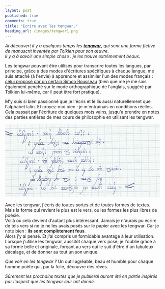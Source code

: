 ```yaml
---
layout: post
published: true
comments: true
title: "Écrire avec les tengwar."
headimg_url: /images/tengwar1.png
---
```

*Ai découvert il y a quelques temps les [__tengwar__](http://fr.wikipedia.org/wiki/Tengwar), qui sont une forme fictive de manuscrit inventée par Tolkien pour son œuvre.  
Il y a à savoir une simple chose : je les trouve extrêmement beaux.*

Les tengwar pouvant être utilisés pour transcrire toutes les langues, par principe, grâce à des modes d'écritures spécifiques à chaque langue, me suis attaché (à l'envie) à apprendre et assimiler l'un des modes français : [celui proposé par un certain Simon Rousseau](http://www.simonrousseau.free.fr/tolkien/teng-fra.pdf) (bien que me je me sois également penché sur le mode orthographique de l'anglais, suggéré par Tolkien lui-même, car il peut être fort pratique).

M'y suis si bien passionné que je l'écris et le lis aussi naturellement que l'alphabet latin. Et croyez-moi bien : je m'entrainais en conditions réelles. Cela passait par l'écriture de quelques mots vains, jusqu'à prendre en notes des parties entières de mes cours de philosophie en utilisant les tengwar.

![Quelques vers écrits avec des tengwar, écrit en cours de philosophie.](/images/tengwar1.png)

Avec les tengwar, j'écris de toutes sortes et de toutes formes de textes. Mais la forme qui revient le plus est le vers, ou les formes les plus libres de poésie.  
Voilà où cela devient d'autant plus intéressant. Jamais je n'aurais pu écrire de tels vers si ne je ne les avais posés sur le papier avec les tengwar. Car je note bien : **ils sont complètement fous**.  
Alors j'y ai pensé. Et j'ai compris un formidable avantage à leur utilisation. Lorsque j'utilise les tengwar, aussitôt chaque vers posé, je l'oublie grâce à sa forme belle et originale, forçant au vers qui le suit d'être d'un fabuleux décalage, et de donner au tout un son unique.

*Que voir en les tengwar ?* Un outil agréable, beau et humble pour chaque homme poète qui, par la folie, découvre des rêves.

*Sûrement les prochains textes que je publierai auront été en partie inspirés par l'aspect que les tengwar leur ont donné.*
